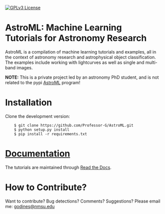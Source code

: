 [![GPLv3 License](https://img.shields.io/badge/License-GPL%20v3-yellow.svg)](https://opensource.org/licenses/LGPL-3.0)

# AstroML: Machine Learning Tutorials for Astronomy Research
AstroML is a compilation of machine learning tutorials and examples, all in the context of astronomy research and astrophysical object classification. The examples include working with lightcurves as well as single and multi-band images.

**NOTE:** This is a private project led by an astronomy PhD student, and is not related to the pypi [AstroML](https://pypi.org/project/astroML/) program! 

# Installation
Clone the development version:    
```
    $ git clone https://github.com/Professor-G/AstroML.git
    $ python setup.py install
    $ pip install -r requirements.txt
```

# [Documentation](https://AstroML.readthedocs.io/en/latest/?)

The tutorials are maintained through [Read the Docs](https://AstroML.readthedocs.io/en/latest/?).


# How to Contribute?

Want to contribute? Bug detections? Comments? Suggestions? Please email me: godines@nmsu.edu